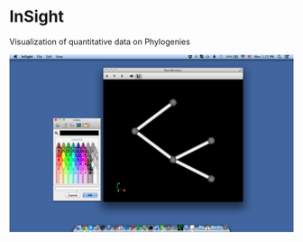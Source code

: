 InSight
=======


Visualization of quantitative data on Phylogenies



![](https://github.com/meireles/InSight/blob/master/Screenshot.png)
